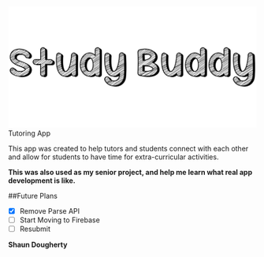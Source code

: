 ![Study Buddy](https://github.com/Shaunthehugo/Study-Buddy/blob/master/StudyBuddyTitle.png)
Tutoring App

This app was created to help tutors and students connect with each other and allow for students to have time for extra-curricular activities.

**This was also used as my senior project, and help me learn what real app development is like.**

##Future Plans
- [x] Remove Parse API
- [ ] Start Moving to Firebase
- [ ] Resubmit

**Shaun Dougherty**
